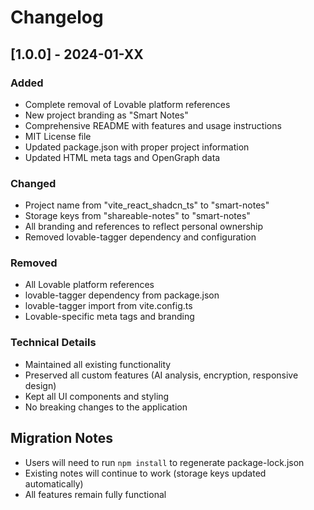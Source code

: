 # Changelog

## [1.0.0] - 2024-01-XX

### Added
- Complete removal of Lovable platform references
- New project branding as "Smart Notes"
- Comprehensive README with features and usage instructions
- MIT License file
- Updated package.json with proper project information
- Updated HTML meta tags and OpenGraph data

### Changed
- Project name from "vite_react_shadcn_ts" to "smart-notes"
- Storage keys from "shareable-notes" to "smart-notes"
- All branding and references to reflect personal ownership
- Removed lovable-tagger dependency and configuration

### Removed
- All Lovable platform references
- lovable-tagger dependency from package.json
- lovable-tagger import from vite.config.ts
- Lovable-specific meta tags and branding

### Technical Details
- Maintained all existing functionality
- Preserved all custom features (AI analysis, encryption, responsive design)
- Kept all UI components and styling
- No breaking changes to the application

## Migration Notes
- Users will need to run `npm install` to regenerate package-lock.json
- Existing notes will continue to work (storage keys updated automatically)
- All features remain fully functional
